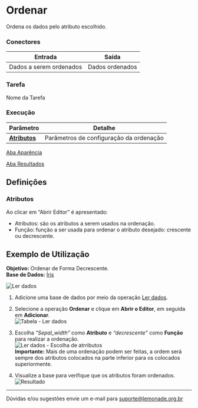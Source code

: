 # Ordenar

Ordena os dados pelo atributo escolhido.

### Conectores
| Entrada | Saída |
| --- | --- |
| Dados a serem ordenados | Dados ordenados |

### Tarefa
Nome da Tarefa

### Execução
| Parâmetro | Detalhe |
| --- | --- |
| **[Atributos]** | Parâmetros de configuração da ordenação |

[Aba Aparência][1]

[Aba Resultados][2]


## Definições
### Atributos
Ao clicar em “Abrir Editor” é apresentado:
- Atributos: são os atributos a serem usados na ordenação.
- Função: função a ser usada para ordenar o atributo desejado: crescente ou decrescente.

## Exemplo de Utilização
**Objetivo:** Ordenar de Forma Decrescente.\
**Base de Dados:** [Íris][3]

![Ler dados](/img/spark/manipulacao_de_dados/coluna_ordenar/image4.png)

1. Adicione uma base de dados por meio da operação [Ler dados][4].

2.  Selecione a operação **Ordenar** e clique em **Abrir o Editor**, em seguida em **Adicionar**.\
	![Tabela - Ler dados](/img/spark/manipulacao_de_dados/coluna_ordenar/image3.png)

3. Escolha *“Sepal_width”* como **Atributo** e *“decrescente”* como **Função** para realizar a ordenação.\
	![Ler dados - Escolha de atrributos](/img/spark/manipulacao_de_dados/coluna_ordenar/image2.png)\
	**Importante:** Mais de uma ordenação podem ser feitas, a ordem será sempre dos atributos colocados na parte inferior para os colocados superiormente. 


4. Visualize a base para verifique que os atributos foram ordenados.\
	![Resultado](/img/spark/manipulacao_de_dados/coluna_ordenar/image1.png)
	
-----

Dúvidas e/ou sugestões envie um e-mail para suporte@lemonade.org.br

[1]: /pt-br/
[2]: /pt-br/
[3]: /pt-br/
[4]: /pt-br/
[Atributos]: #atributos